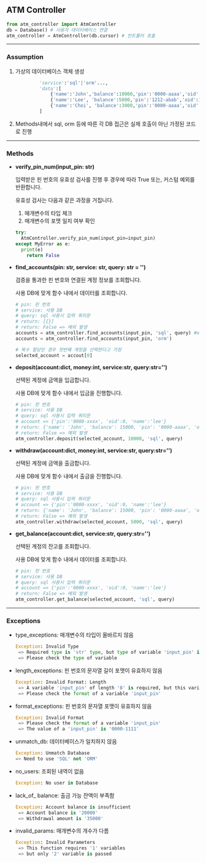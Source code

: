 ## ATM Controller

```python
from atm_controller import AtmController
db = Database() # 사용자 데이터베이스 연결
atm_controller = AtmController(db.cursor) # 컨트롤러 호출
```

***

### Assumption

1. 가상의 데이터베이스 객체 생성

```python
            'service':'sql'|'orm'...,
            'data':[
                {'name':'John','balance':10000,'pin':'0000-aaaa','oid':0},
                {'name':'Lee', 'balance':5000,'pin':'1212-abab','oid':1},
                {'name':'Choi', 'balance':3000,'pin':'0000-aaaa','oid':2}
            ]
```

2. Methods내에서 sql, orm 등에 따른 각 DB 접근은 실제 호출이 아닌 가정된 코드로 진행 

***

### Methods

- **verify_pin_num(input_pin: str)**

  <static method>

  입력받은 핀 번호의 유효성 검사를 진행 후 경우에 따라 True 또는, 커스텀 예외를 반환합니다.

  유효성 검사는 다음과 같은 과정을 거칩니다.

  1. 매개변수의 타입 체크
  2. 매개변수의 포맷 일치 여부 확인

  ```python
  try:
  	AtmController.verify_pin_num(input_pin=input_pin)
  except MyError as e:
  	print(e)
      return False
  ```

  

- **find_accounts(pin: str, service: str, query: str = '')**

  검증을 통과한 핀 번호와 연결된 계정 정보를 조회합니다.

  사용 DB에 맞게 함수 내에서 데이터를 조회합니다.

  ```python
  # pin: 핀 번호
  # service: 사용 DB
  # query: sql 사용시 입력 쿼리문
  # return: [{}]
  # return: False => 예외 발생
  accounts = atm_controller.find_accounts(input_pin, 'sql', query) #or
  accounts = atm_controller.find_accounts(input_pin, 'orm')
  
  # 복수 할당인 경우 첫번째 계정을 선택한다고 가정
  selected_account = accout[0]
  ```

  

- **deposit(account:dict, money:int, service:str, query:str='')**

  선택된 계정에 금액을 입금합니다.

  사용 DB에 맞게 함수 내에서 입금을 진행합니다.

  ```python
  # pin: 핀 번호
  # service: 사용 DB
  # query: sql 사용시 입력 쿼리문
  # account => {'pin':'0000-xxxx', 'oid':0, 'name':'lee'}
  # return: {'name': 'John', 'balance': 15000, 'pin': '0000-aaaa', 'oid': 0}
  # return: False => 예외 발생
  atm_controller.deposit(selected_account, 10000, 'sql', query)
  ```

  

- **withdraw(account:dict, money:int, service:str, query:str='')**

  선택된 계정에 금액을 출금합니다.

  사용 DB에 맞게 함수 내에서 출금을 진행합니다.

  ```python
  # pin: 핀 번호
  # service: 사용 DB
  # query: sql 사용시 입력 쿼리문
  # account => {'pin':'0000-xxxx', 'oid':0, 'name':'lee'}
  # return: {'name': 'John', 'balance': 15000, 'pin': '0000-aaaa', 'oid': 0}
  # return: False => 예외 발생
  atm_controller.withdraw(selected_account, 5000, 'sql', query)
  ```

  

- **get_balance(account:dict, service:str, query:str='')**

  선택된 계정의 잔고를 조회합니다.

  사용 DB에 맞게 함수 내에서 데이터를 조회합니다.

  ```python
  # pin: 핀 번호
  # service: 사용 DB
  # query: sql 사용시 입력 쿼리문
  # account => {'pin':'0000-xxxx', 'oid':0, 'name':'lee'}
  # return: False => 예외 발생
  atm_controller.get_balance(selected_account, 'sql', query)
  ```



***

### Exceptions

- type_exceptions: 매개변수의 타입이 올바르지 않음

  ```python
  Exception: Invalid Type
   => Required type is 'str' type, but type of variable 'input_pin' is '<class 'int'>'
   => Please check the type of variable
  ```

  

- length_exceptions: 핀 번호의 문자열 길이 포맷이 유효하지 않음

  ```python
  Exception: Invalid Format: Length
   => A variable 'input_pin' of length '8' is required, but this variable is length 10
   => Please check the format of a variable 'input_pin'
  ```

  

- format_exceptions: 핀 번호의 문자열 포맷이 유효하지 않음

  ```python
  Exception: Invalid Format
   => Please check the format of a variable 'input_pin'
   => The value of a 'input_pin' is '0000-1111'
  ```

  

- unmatch_db: 데이터베이스가 일치하지 않음

  ```python
  Exception: Unmatch Database
  => Need to use 'SQL' not 'ORM'
  ```

- no_users: 조회된 내역이 없음

  ```python
  Exception: No user in Database
  ```

  

- lack_of_ balance: 출금 가능 잔액이 부족함

  ```python
  Exception: Account balance is insufficient
   => Account balance is '20000'
   => Withdrawal amount is '35000'
  ```

  

- invalid_params: 매개변수의 개수가 다름

  ```python
  Exception: Invalid Parameters
   => This function requires '1' variables
   => but only '2' variable is passed
  ```

  

